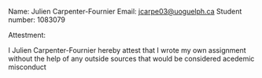 Name: Julien Carpenter-Fournier
Email: jcarpe03@uoguelph.ca
Student number: 1083079

Attestment:

I Julien Carpenter-Fournier hereby attest that I wrote my own assignment 
without the help of any outside sources that would be considered acedemic 
misconduct